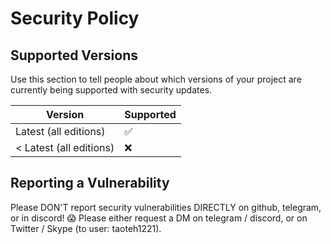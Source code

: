 # Security Policy

## Supported Versions

Use this section to tell people about which versions of your project are
currently being supported with security updates.

| Version                   | Supported          |
| ------------------------- | ------------------ |
| Latest (all editions)     | :white_check_mark: |
| < Latest (all editions)   | :x:                |

## Reporting a Vulnerability

Please DON'T report security vulnerabilities DIRECTLY on github, telegram, or in discord! 😱  Please either request a DM on telegram / discord, or on Twitter / Skype (to user: taoteh1221).
